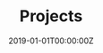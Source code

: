 ---
title: "Projects"  # Add a page title.
summary:   # Add a page description.
date: "2019-01-01T00:00:00Z"  # Add today's date.
type: "widget_page"  # Page type is a Widget Page
---